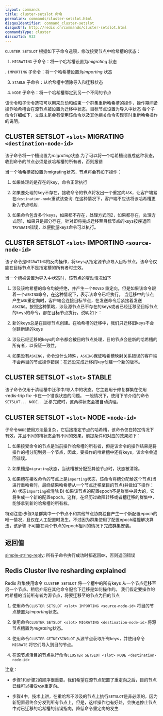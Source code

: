 ```yaml
---
layout: commands
title: cluster-setslot 命令
permalink: commands/cluster-setslot.html
disqusIdentifier: command_cluster-setslot
disqusUrl: http://redis.cn/commands/cluster-setslot.html
commandsType: cluster
discuzTid: 932
---
```


`CLUSTER SETSLOT` 根据如下子命令选项，修改接受节点中哈希槽的状态：

1. `MIGRATING` 子命令：将一个哈希槽设置为*migrating* 状态

. `IMPORTING` 子命令：将一个哈希槽设置为*importing* 状态

3. `STABLE` 子命令：从哈希槽中清除导入和迁移状态

4. `NODE` 子命令：将一个哈希槽绑定到另一个不同的节点

该命令和子命令选项可以用来启动和结束一个群集重新哈希槽的操作，操作期间备操作哈希槽会在源节点被设置为迁移中状态，目标节点设置为导入中状态
每个子命令详细如下，文章末尾会有使用该命令以及其他相关命令实现实时重新哈希操作的说明。

## CLUSTER SETSLOT `<slot>` MIGRATING `<destination-node-id>`

该子命令将一个槽设置为*migrating*状态.为了可以将一个哈希槽设置成这种状态，收到命令的节点必须是该哈希槽的所有者，否则报错

当一个哈希槽被设置为migrating状态，节点将会有如下操作：

1. 如果处理的是存在的key，命令正常执行

2. 如果要处理的key不存在，接收命令的节点将发出一个重定向`ASK`，让客户端紧在`destination-node`重试该查询. 在这种情况下，客户端不应该将该哈希槽更新为节点映射.

3. 如果命令包含多个keys，如果都不存在，处理方式同2，如果都存在，处理方式同1，如果只是部分存在，针对即将完成迁移至目标节点的keys按序返回`TRYAGAIN`错误，以便批量keys命令可以执行。

## CLUSTER SETSLOT `<slot>` IMPORTING `<source-node-id>`

该子命令是`MIGRATING`的反向操作，将keys从指定源节点导入目标节点。该命令仅能在目标节点不是指定槽的所有者时生效。

当一个槽被设置为导入中状态时，该节点的变动情况如下

1. 涉及该哈希槽的命令均被拒绝，并产生一个`MOVED` 重定向，但是如果该命令跟着一个`ASKING`命令，在这种情况下，表示该命令已经执行。
当迁移中的节点产生`ASK`重定向时，客户端会连接目标节点，在发送命令后紧接着发送`ASKING`。按照这种策略，涉及源节点已不存在的keys或者已经迁移至目标节点的keys的命令，都在目标节点执行。说明如下：

1. 新的keys总是在目标节点创建。在哈希槽的迁移中，我们只迁移旧keys不会创建新建的keys

2. 涉及已经迁移的keys的命令都会被目的节点处理，目的节点会是新的哈希槽的所有者，以保证一致性。

3. 如果没有`ASKING`，命令没什么特殊，`ASKING`保证哈希槽映射关系错误的客户端不会再目的节点操作错误：在还没完成迁移的key创建一个新的版本。

## CLUSTER SETSLOT `<slot>` STABLE

该子命令仅用于清理槽中迁移中/导入中的状态。它主要用于修复群集在使用·redis-trip fix· 卡在一个错误状态的问题。
一般情况下，使用下节介绍的命令`SETSLOT... NODE...`迁移完成时，这两种状态会被自动清理。

## CLUSTER SETSLOT `<slot>` NODE `<node-id>`

子命令`NODE`使用方法最复杂，它后接指定节点的哈希槽，该命令仅在特定情况下有效，并且不同的槽状态会有不同的效果，前提条件和对应的效果如下：

1. 如果接受命令的节点是当前操作哈希槽的所有者，但是该命令的操作结果是将操作的槽分配到另一个节点，因此，要操作的哈希槽中还有keys，该命令会返回错误。

2. 如果槽是`migrating`状态，当该槽被分配至其他节点时，状态被清除。

3. 如果槽在接收命令的节点上是`importing`状态，该命令将槽分配给这个节点(当进行重哈希时，最终结果哈希槽从一个节点迁移至目的节点)并做如下操作：
A) 状态`importing`被清除
B) 如果该节点的配置epoch不是群集中最大的，它将生成一个新的配置epoch。这样，在经历过故障转移或者槽迁移的群集中，能够拿到新的哈希槽的所有权。

特别注意:步骤3是群集中一个节点不和其他节点协商独自产生一个新配置epoch的唯一情况，且仅在人工配置时发生。不过因为群集使用了配置epoch碰撞解决算法，该步骤
不可能在两个节点的epoch相同的情况下完成群集安装。

## 返回值

[simple-string-reply](/topics/protocol.html#simple-string-reply): 所有子命令执行成功时都返回`OK`，否则返回错误

## Redis Cluster live resharding explained

Redis 群集使用命令 `CLUSTER SETSLOT` 将一个槽中的所有keys 从一个节点迁移至另一个节点。稍后介绍在其他命令配合下迁移是如何操作的。
我们假定要操作的哈希槽的当前所有者为源节点，将要迁移至的节点为目的节点

1. 使用命令`CLUSTER SETSLOT <slot> IMPORTING <source-node-id>` 将目的节点槽置为*importing*状态。

2. 使用命令`CLUSTER SETSLOT <slot> MIGRATING <destination-node-id>` 将源节点槽置为*migrating*状态。

3. 使用命令`CLUSTER GETKEYSINSLOT` 从源节点获取所有keys，并使用命令`MIGRATE` 将它们导入到目的节点。

4. 在源节点活目的节点执行命令`CLUSTER SETSLOT <slot> NODE <destination-node-id>`

注意：

* 步骤1和步骤2的顺序很重要。我们希望在源节点配置了重定向之后，目的节点已经可以接受`ASK`重定向。

* 步骤4中，技术上讲，在重哈希不涉及的节点上执行`SETSLOT`是非必须的，因为新配置最终会分发到所有节点上，但是，这样操作也有好处，会快速停止节点中对已迁移的哈希槽的错误指向，降低命令重定向的发生.